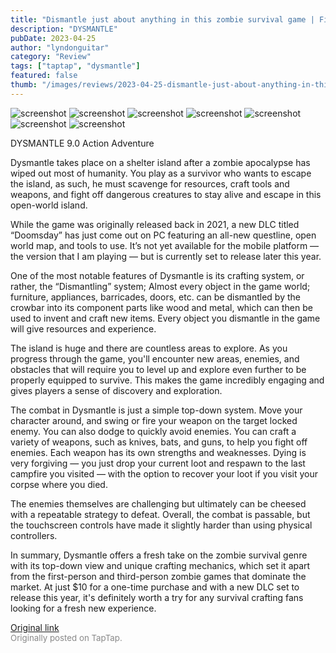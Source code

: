 ```yaml
---
title: "Dismantle just about anything in this zombie survival game | First Impressions - Dysmantle"
description: "DYSMANTLE"
pubDate: 2023-04-25
author: "lyndonguitar"
category: "Review"
tags: ["taptap", "dysmantle"]
featured: false
thumb: "/images/reviews/2023-04-25-dismantle-just-about-anything-in-this-zombie-survival-game--first-impressions---dysmantle-0.avif"
---
```


<div class="gallery">
  <img src="/images/reviews/2023-04-25-dismantle-just-about-anything-in-this-zombie-survival-game--first-impressions---dysmantle-0.avif" alt="screenshot" />
  <img src="/images/reviews/2023-04-25-dismantle-just-about-anything-in-this-zombie-survival-game--first-impressions---dysmantle-1.avif" alt="screenshot" />
  <img src="/images/reviews/2023-04-25-dismantle-just-about-anything-in-this-zombie-survival-game--first-impressions---dysmantle-2.avif" alt="screenshot" />
  <img src="/images/reviews/2023-04-25-dismantle-just-about-anything-in-this-zombie-survival-game--first-impressions---dysmantle-3.avif" alt="screenshot" />
  <img src="/images/reviews/2023-04-25-dismantle-just-about-anything-in-this-zombie-survival-game--first-impressions---dysmantle-4.avif" alt="screenshot" />
  <img src="/images/reviews/2023-04-25-dismantle-just-about-anything-in-this-zombie-survival-game--first-impressions---dysmantle-5.avif" alt="screenshot" />
  <img src="/images/reviews/2023-04-25-dismantle-just-about-anything-in-this-zombie-survival-game--first-impressions---dysmantle-6.avif" alt="screenshot" />
</div>

DYSMANTLE
9.0
Action
Adventure

Dysmantle takes place on a shelter island after a zombie apocalypse has wiped out most of humanity. You play as a survivor who wants to escape the island, as such, he must scavenge for resources, craft tools and weapons, and fight off dangerous creatures to stay alive and escape in this open-world island.

While the game was originally released back in 2021, a new DLC titled “Doomsday” has just come out on PC featuring an all-new questline, open world map, and tools to use. It’s not yet available for the mobile platform — the version that I am playing — but is currently set to release later this year.

One of the most notable features of Dysmantle is its crafting system, or rather, the “Dismantling” system; Almost every object in the game world; furniture, appliances, barricades, doors, etc. can be dismantled by the crowbar into its component parts like wood and metal, which can then be used to invent and craft new items. Every object you dismantle in the game will give resources and experience.

The island is huge and there are countless areas to explore. As you progress through the game, you'll encounter new areas, enemies, and obstacles that will require you to level up and explore even further to be properly equipped to survive. This makes the game incredibly engaging and gives players a sense of discovery and exploration.

The combat in Dysmantle is just a simple top-down system. Move your character around, and swing or fire your weapon on the target locked enemy. You can also dodge to quickly avoid enemies. You can craft a variety of weapons, such as knives, bats, and guns, to help you fight off enemies. Each weapon has its own strengths and weaknesses. Dying is very forgiving — you just drop your current loot and respawn to the last campfire you visited — with the option to recover your loot if you visit your corpse where you died.

The enemies themselves are challenging but ultimately can be cheesed with a repeatable strategy to defeat. Overall, the combat is passable, but the touchscreen controls have made it slightly harder than using physical controllers.

In summary, Dysmantle offers a fresh take on the zombie survival genre with its top-down view and unique crafting mechanics, which set it apart from the first-person and third-person zombie games that dominate the market. At just $10 for a one-time purchase and with a new DLC set to release this year, it's definitely worth a try for any survival crafting fans looking for a fresh new experience.

[Original link](https://www.taptap.io/post/5234838)<br><span style="font-size: 0.95em; color: #888;">Originally posted on TapTap.</span>
